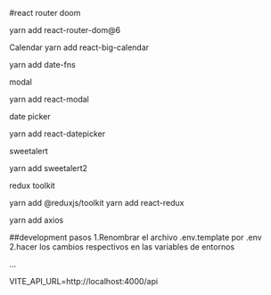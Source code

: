 
#react router doom

yarn add react-router-dom@6

Calendar
 yarn add react-big-calendar

yarn add date-fns

modal

yarn add react-modal

date picker

yarn add react-datepicker

sweetalert 

yarn add sweetalert2

redux toolkit

yarn add @reduxjs/toolkit
yarn add react-redux


yarn add axios

##development pasos
1.Renombrar el archivo .env.template por .env
2.hacer los cambios respectivos en las variables de entornos

...

VITE_API_URL=http://localhost:4000/api
